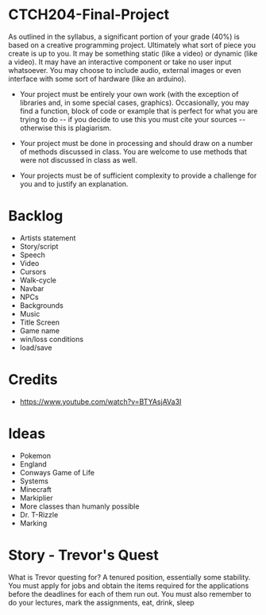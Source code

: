 # CTCH204-Final-Project

As outlined in the syllabus, a significant portion of your grade (40%) is based on a creative programming project. Ultimately what sort of piece you create is up to
you. It may be something static (like a video) or dynamic (like a video). It may have an interactive component or take no user input whatsoever. You may choose to include audio, external images or even interface with some sort of hardware (like an arduino).

- Your project must be entirely your own work (with the exception of libraries and, in some special cases, graphics). Occasionally, you may find a function, block of code or example that is perfect for what you are trying to do -- if you decide to use this you must cite your sources -- otherwise this is plagiarism.

- Your project must be done in processing and should draw on a number of methods discussed in class. You are welcome to use methods that were not discussed in class as well.

- Your projects must be of sufficient complexity to provide a challenge for you and to justify an explanation.

# Backlog

- Artists statement
- Story/script
- Speech
- Video
- Cursors
- Walk-cycle
- Navbar
- NPCs
- Backgrounds
- Music
- Title Screen
- Game name
- win/loss conditions
- load/save

# Credits

- https://www.youtube.com/watch?v=BTYAsjAVa3I

# Ideas

- Pokemon
- England
- Conways Game of Life
- Systems
- Minecraft
- Markiplier
- More classes than humanly possible
- Dr. T-Rizzle
- Marking

# Story - Trevor's Quest

What is Trevor questing for? A tenured position, essentially some stability. You must apply for jobs and obtain the items required for the applications before the deadlines for each of them run out. You must also remember to do your lectures, mark the assignments, eat, drink, sleep
